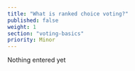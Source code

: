 ```yaml
---
title: "What is ranked choice voting?"
published: false
weight: 1
section: "voting-basics"
priority: Minor
---
```

Nothing entered yet